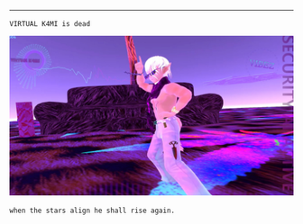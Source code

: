 

----------------------------------------








`VIRTUAL K4MI is dead`




![image](https://raw.githubusercontent.com/VIRTUAL-K4MI-CLUB/Master/gh-pages/274068227_704191123909429_5075561750844527944_n.jpg)





























`when the stars align he shall rise again.`
